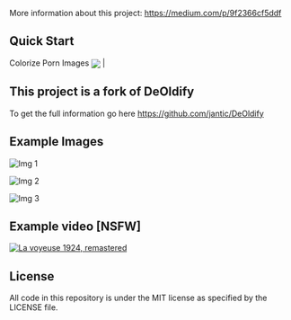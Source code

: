 More information about this project: https://medium.com/p/9f2366cf5ddf 

## Quick Start

Colorize Porn Images [<img src="https://colab.research.google.com/assets/colab-badge.svg" align="center">](https://colab.research.google.com/github.com/miguelespada/Remastured/blob/master/ImagePornColorizerColab.ipynb) |


## This project is a fork of DeOldify

To get the full information go here https://github.com/jantic/DeOldify


## Example Images

![Img 1](https://res.cloudinary.com/webeys/image/upload/w_400/v1600761699/a_photo00193_f_20_xdxzrm.jpg)

![Img 2](https://res.cloudinary.com/webeys/image/upload/w_400/v1600761695/a_photo00190_f_25_bg0ckm.jpg)

![Img 3](https://res.cloudinary.com/webeys/image/upload/w_400/v1600761732/a_photo02889_f_30_i3w4iz.jpg)

## Example video [NSFW]

[![La voyeuse 1924, remastered](https://res.cloudinary.com/webeys/image/upload/w_400/v1600764837/Screenshot_2020-09-22_at_10.53.51_msk1e0.png)](https://vimeo.com/460476954)


## License

All code in this repository is under the MIT license as specified by the LICENSE file.

